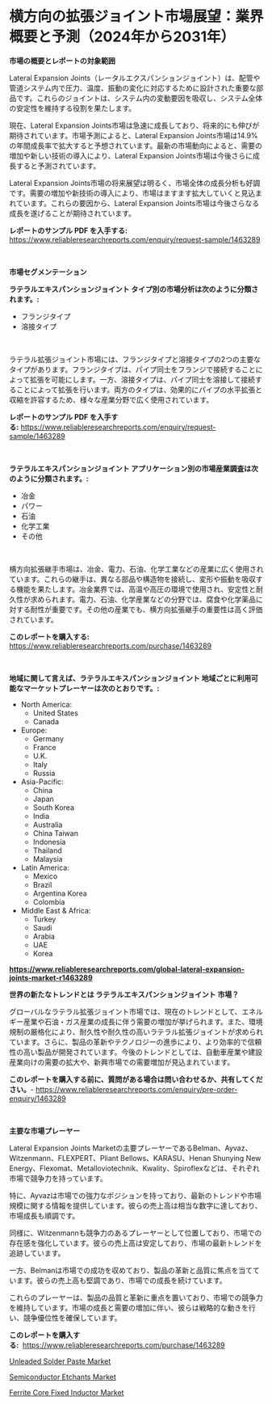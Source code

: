 <p><h1>横方向の拡張ジョイント市場展望：業界概要と予測（2024年から2031年）</h1></p><p><strong>市場の概要とレポートの対象範囲</strong></p>
<p><p>Lateral Expansion Joints（レータルエクスパンションジョイント）は、配管や管道システム内で圧力、温度、振動の変化に対応するために設計された重要な部品です。これらのジョイントは、システム内の変動要因を吸収し、システム全体の安定性を維持する役割を果たします。</p><p>現在、Lateral Expansion Joints市場は急速に成長しており、将来的にも伸びが期待されています。市場予測によると、Lateral Expansion Joints市場は14.9%の年間成長率で拡大すると予想されています。最新の市場動向によると、需要の増加や新しい技術の導入により、Lateral Expansion Joints市場は今後さらに成長すると予測されています。</p><p>Lateral Expansion Joints市場の将来展望は明るく、市場全体の成長分析も好調です。需要の増加や新技術の導入により、市場はますます拡大していくと見込まれています。これらの要因から、Lateral Expansion Joints市場は今後さらなる成長を遂げることが期待されています。</p></p>
<p><strong>レポートのサンプル PDF を入手する:</strong> <a href="https://www.reliableresearchreports.com/enquiry/request-sample/1463289">https://www.reliableresearchreports.com/enquiry/request-sample/1463289</a></p>
<p>&nbsp;</p>
<p><strong>市場セグメンテーション</strong></p>
<p><strong>ラテラルエキスパンションジョイント タイプ別の市場分析は次のように分類されます。:</strong></p>
<p><ul><li>フランジタイプ</li><li>溶接タイプ</li></ul></p>
<p>&nbsp;</p>
<p><p>ラテラル拡張ジョイント市場には、フランジタイプと溶接タイプの2つの主要なタイプがあります。フランジタイプは、パイプ同士をフランジで接続することによって拡張を可能にします。一方、溶接タイプは、パイプ同士を溶接して接続することによって拡張を行います。両方のタイプは、効果的にパイプの水平拡張と収縮を許容するため、様々な産業分野で広く使用されています。</p></p>
<p><strong>レポートのサンプル PDF を入手する:</strong>&nbsp;<a href="https://www.reliableresearchreports.com/enquiry/request-sample/1463289">https://www.reliableresearchreports.com/enquiry/request-sample/1463289</a></p>
<p>&nbsp;</p>
<p><strong> ラテラルエキスパンションジョイント アプリケーション別の市場産業調査は次のように分類されます。:</strong></p>
<p><ul><li>冶金</li><li>パワー</li><li>石油</li><li>化学工業</li><li>その他</li></ul></p>
<p>&nbsp;</p>
<p><p>横方向拡張継手市場は、冶金、電力、石油、化学工業などの産業に広く使用されています。これらの継手は、異なる部品や構造物を接続し、変形や振動を吸収する機能を果たします。冶金業界では、高温や高圧の環境で使用され、安定性と耐久性が求められます。電力、石油、化学産業などの分野では、腐食や化学薬品に対する耐性が重要です。その他の産業でも、横方向拡張継手の重要性は高く評価されています。</p></p>
<p><strong>このレポートを購入する:</strong>&nbsp; <a href="https://www.reliableresearchreports.com/purchase/1463289">https://www.reliableresearchreports.com/purchase/1463289</a></p>
<p>&nbsp;</p>
<p><strong>地域に関して言えば、ラテラルエキスパンションジョイント 地域ごとに利用可能なマーケットプレーヤーは次のとおりです。:</strong></p>
<p><ul>
    <li>
        North America:
        <ul>
            <li>United States</li>
            <li>Canada</li>
        </ul>
    </li>
    <li>
        Europe:
        <ul>
            <li>Germany</li>
            <li>France</li>
            <li>U.K.</li>
            <li>Italy</li>
            <li>Russia</li>
        </ul>
    </li>
    <li>
        Asia-Pacific:
        <ul>
            <li>China</li>
            <li>Japan</li>
            <li>South Korea</li>
            <li>India</li>
            <li>Australia</li>
            <li>China Taiwan</li>
            <li>Indonesia</li>
            <li>Thailand</li>
            <li>Malaysia</li>
        </ul>
    </li>
    <li>
        Latin America:
        <ul>
            <li>Mexico</li>
            <li>Brazil</li>
            <li>Argentina Korea</li>
            <li>Colombia</li>
        </ul>
    </li>
    <li>
        Middle East & Africa:
        <ul>
            <li>Turkey</li>
            <li>Saudi</li>
            <li>Arabia</li>
            <li>UAE</li>
            <li>Korea</li>
        </ul>
    </li>
    </ul></p>
<p><strong><a href="https://www.reliableresearchreports.com/global-lateral-expansion-joints-market-r1463289">https://www.reliableresearchreports.com/global-lateral-expansion-joints-market-r1463289</a></strong>&nbsp;</p>
<p><strong>世界の新たなトレンドとは ラテラルエキスパンションジョイント 市場？</strong></p>
<p><p>グローバルなラテラル拡張ジョイント市場では、現在のトレンドとして、エネルギー産業や石油・ガス産業の成長に伴う需要の増加が挙げられます。また、環境規制の厳格化により、耐久性や耐久性の高いラテラル拡張ジョイントが求められています。さらに、製品の革新やテクノロジーの進歩により、より効率的で信頼性の高い製品が開発されています。今後のトレンドとしては、自動車産業や建設産業向けの需要の拡大や、新興市場での需要増加が見込まれています。</p></p>
<p><strong>このレポートを購入する前に、質問がある場合は問い合わせるか、共有してください。</strong>- <a href="https://www.reliableresearchreports.com/enquiry/pre-order-enquiry/1463289">https://www.reliableresearchreports.com/enquiry/pre-order-enquiry/1463289</a></p>
<p>&nbsp;</p>
<p><strong>主要な市場プレーヤー</strong></p>
<p><p>Lateral Expansion Joints Marketの主要プレーヤーであるBelman、Ayvaz、Witzenmann、FLEXPERT、Pliant Bellows、KARASU、Henan Shunying New Energy、Flexomat、Metalloviotechnik、Kwality、Spiroflexなどは、それぞれ市場で競争力を持っています。</p><p>特に、Ayvazは市場での強力なポジションを持っており、最新のトレンドや市場規模に関する情報を提供しています。彼らの売上高は相当な数字に達しており、市場成長も順調です。</p><p>同様に、Witzenmannも競争力のあるプレーヤーとして位置しており、市場での存在感を強化しています。彼らの売上高は安定しており、市場の最新トレンドを追跡しています。</p><p>一方、Belmanは市場での成功を収めており、製品の革新と品質に焦点を当てています。彼らの売上高も堅調であり、市場での成長を続けています。</p><p>これらのプレーヤーは、製品の品質と革新に重点を置いており、市場での競争力を維持しています。市場の成長と需要の増加に伴い、彼らは戦略的な動きを行い、競争優位性を確保しています。</p></p>
<p><strong>このレポートを購入する:</strong>&nbsp;&nbsp;<a href="https://www.reliableresearchreports.com/purchase/1463289">https://www.reliableresearchreports.com/purchase/1463289</a></p>
<p><p><a href="https://www.linkedin.com/pulse/unleaded-solder-paste-market-size-focuses-dynamics-in-depth-khdgc?trackingId=V1HeZjZ5Yum0s6WZb1bBBQ%3D%3D">Unleaded Solder Paste Market</a></p><p><a href="https://www.linkedin.com/pulse/semiconductor-etchants-market-trends-analysis-forecasted-period-coync?trackingId=pORRdLogfIEa%2BHf0GP51Dg%3D%3D">Semiconductor Etchants Market</a></p><p><a href="https://www.linkedin.com/pulse/ferrite-core-fixed-inductor-market-report-reveals-latest-iuq2c?trackingId=ZMCd4cBLOn%2Fs5%2FeRXRZHXA%3D%3D">Ferrite Core Fixed Inductor Market</a></p></p>